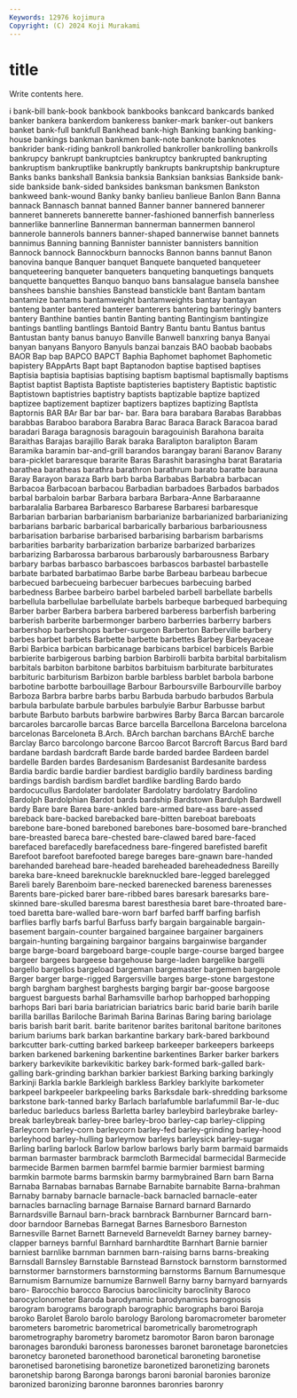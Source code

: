 ```yaml
---
Keywords: 12976 kojimura
Copyright: (C) 2024 Koji Murakami
---
```


# title

Write contents here.



i bank-bill bank-book bankbook bankbooks bankcard bankcards banked banker bankera
bankerdom bankeress banker-mark banker-out bankers banket bank-full bankfull Bankhead bank-high
Banking banking banking-house bankings bankman bankmen bank-note banknote banknotes bankrider
bank-riding bankroll bankrolled bankroller bankrolling bankrolls bankrupcy bankrupt bankruptcies bankruptcy
bankrupted bankrupting bankruptism bankruptlike bankruptly bankrupts bankruptship bankrupture Banks banks
bankshall Banksia banksia Banksian banksias Bankside bank-side bankside bank-sided banksides
banksman banksmen Bankston bankweed bank-wound Banky banky banlieu banlieue Banlon
Bann Banna bannack Bannasch bannat banned Banner banner bannered bannerer
banneret bannerets bannerette banner-fashioned bannerfish bannerless bannerlike bannerline Bannerman bannerman
bannermen bannerol bannerole bannerols banners banner-shaped bannerwise bannet bannets bannimus
Banning banning Bannister bannister bannisters bannition Bannock bannock Bannockburn bannocks
Bannon banns bannut Banon banovina banque Banquer banquet Banquete banqueted
banqueteer banqueteering banqueter banqueters banqueting banquetings banquets banquette banquettes Banquo
banquo bans bansalague bansela banshee banshees banshie banshies Banstead banstickle
bant Bantam bantam bantamize bantams bantamweight bantamweights bantay bantayan banteng
banter bantered banterer banterers bantering banteringly banters bantery Banthine banties
bantin Banting banting Bantingism bantingize bantings bantling bantlings Bantoid Bantry
Bantu bantu Bantus bantus Bantustan banty banus banuyo Banville Banwell
banxring banya Banyai banyan banyans Banyoro Banyuls banzai banzais BAO
baobab baobabs BAOR Bap bap BAPCO BAPCT Baphia Baphomet baphomet
Baphometic bapistery BAppArts Bapt bapt Baptanodon baptise baptised baptises Baptisia
baptisia baptisias baptising baptism baptismal baptismally baptisms Baptist baptist Baptista
Baptiste baptisteries baptistery Baptistic baptistic Baptistown baptistries baptistry baptists baptizable
baptize baptized baptizee baptizement baptizer baptizers baptizes baptizing Baptlsta Baptornis
BAR BAr Bar bar bar- bar. Bara bara barabara Barabas
Barabbas barabbas Baraboo barabora Barabra Barac Baraca Barack Baracoa barad
baradari Baraga baragnosis baragouin baragouinish Barahona baraita Baraithas Barajas barajillo
Barak baraka Baralipton baralipton Baram Baramika baramin bar-and-grill barandos barangay
barani Baranov Barany bara-picklet bararesque bararite Baras Barashit barasingha barat
Barataria barathea baratheas barathra barathron barathrum barato baratte barauna Baray
Barayon baraza Barb barb barba Barbabas Barbabra barbacan Barbacoa Barbacoan
barbacou Barbadian barbadoes Barbados barbados barbal barbaloin barbar Barbara barbara
Barbara-Anne Barbaraanne barbaralalia Barbarea Barbaresco Barbarese Barbaresi barbaresque Barbarian barbarian
barbarianism barbarianize barbarianized barbarianizing barbarians barbaric barbarical barbarically barbarious barbariousness
barbarisation barbarise barbarised barbarising barbarism barbarisms barbarities barbarity barbarization barbarize
barbarized barbarizes barbarizing Barbarossa barbarous barbarously barbarousness Barbary barbary barbas
barbasco barbascoes barbascos barbastel barbastelle barbate barbated barbatimao Barbe barbe
Barbeau barbeau barbecue barbecued barbecueing barbecuer barbecues barbecuing barbed barbedness
Barbee barbeiro barbel barbeled barbell barbellate barbells barbellula barbellulae barbellulate
barbels barbeque barbequed barbequing Barber barber Barbera barbera barbered barberess
barberfish barbering barberish barberite barbermonger barbero barberries barberry barbers barbershop
barbershops barber-surgeon Barberton Barberville barbery barbes barbet barbets Barbette barbette
barbettes Barbey Barbeyaceae Barbi Barbica barbican barbicanage barbicans barbicel barbicels
Barbie barbierite barbigerous barbing barbion Barbirolli barbita barbital barbitalism barbitals
barbiton barbitone barbitos barbituism barbiturate barbiturates barbituric barbiturism Barbizon barble
barbless barblet barbola barbone barbotine barbotte barbouillage Barbour Barboursville Barbourville
barboy Barboza Barbra barbre barbs barbu Barbuda barbudo barbudos Barbula
barbula barbulate barbule barbules barbulyie Barbur Barbusse barbut barbute Barbuto
barbuts barbwire barbwires Barby Barca Barcan barcarole barcaroles barcarolle barcas
Barce barcella Barcellona Barcelona barcelona barcelonas Barceloneta B.Arch. BArch barchan
barchans BArchE barche Barclay Barco barcolongo barcone Barcoo Barcot Barcroft
Barcus Bard bard bardane bardash bardcraft Barde barde barded bardee
Bardeen bardel bardelle Barden bardes Bardesanism Bardesanist Bardesanite bardess Bardia
bardic bardie bardier bardiest bardiglio bardily bardiness barding bardings bardish
bardism bardlet bardlike bardling Bardo bardo bardocucullus Bardolater bardolater Bardolatry
bardolatry Bardolino Bardolph Bardolphian Bardot bards bardship Bardstown Bardulph Bardwell
bardy Bare bare Barea bare-ankled bare-armed bare-ass bare-assed bareback bare-backed
barebacked bare-bitten bareboat bareboats barebone bare-boned bareboned barebones bare-bosomed bare-branched
bare-breasted bareca bare-chested bare-clawed bared bare-faced barefaced barefacedly barefacedness bare-fingered
barefisted barefit Barefoot barefoot barefooted barege bareges bare-gnawn bare-handed barehanded
barehead bare-headed bareheaded bareheadedness Bareilly bareka bare-kneed bareknuckle bareknuckled bare-legged
barelegged Bareli barely Barenboim bare-necked barenecked bareness barenesses Barents bare-picked
barer bare-ribbed bares baresark baresarks bare-skinned bare-skulled baresma barest baresthesia
baret bare-throated bare-toed baretta bare-walled bare-worn barf barfed barff barfing
barfish barflies barfly barfs barful Barfuss barfy bargain bargainable bargain-basement
bargain-counter bargained bargainee bargainer bargainers bargain-hunting bargaining bargainor bargains bargainwise
bargander barge barge-board bargeboard barge-couple barge-course barged bargee bargeer bargees
bargeese bargehouse barge-laden bargelike bargelli bargello bargellos bargeload bargeman bargemaster
bargemen bargepole Barger barger barge-rigged Bargersville barges barge-stone bargestone bargh
bargham barghest barghests barging bargir bar-goose bargoose barguest barguests barhal
Barhamsville barhop barhopped barhopping barhops Bari bari baria bariatrician bariatrics
baric barid barie barih barile barilla barillas Bariloche Barimah Barina
Barinas Baring baring bariolage baris barish barit barit. barite baritenor
barites baritonal baritone baritones barium bariums bark barkan barkantine barkary
bark-bared barkbound barkcutter bark-cutting barked barkeep barkeeper barkeepers barkeeps barken
barkened barkening barkentine barkentines Barker barker barkers barkery barkevikite barkevikitic
barkey bark-formed bark-galled bark-galling bark-grinding barkhan barkier barkiest Barking barking
barkingly Barkinji Barkla barkle Barkleigh barkless Barkley barklyite barkometer barkpeel
barkpeeler barkpeeling barks Barksdale bark-shredding barksome barkstone bark-tanned barky Barlach
barlafumble barlafummil Bar-le-duc barleduc barleducs barless Barletta barley barleybird barleybrake
barley-break barleybreak barley-bree barley-broo barley-cap barley-clipping Barleycorn barley-corn barleycorn barley-fed
barley-grinding barley-hood barleyhood barley-hulling barleymow barleys barleysick barley-sugar Barling barling
barlock Barlow barlow barlows barly barm barmaid barmaids barman barmaster
barmbrack barmcloth Barmecidal barmecidal Barmecide barmecide Barmen barmen barmfel barmie
barmier barmiest barming barmkin barmote barms barmskin barmy barmybrained Barn
barn Barna Barnaba Barnabas barnabas Barnabe Barnabite barnabite Barna-brahman Barnaby
barnaby barnacle barnacle-back barnacled barnacle-eater barnacles barnacling barnage Barnaise Barnard
barnard Barnardo Barnardsville Barnaul barn-brack barnbrack Barnburner Barncard barn-door barndoor
Barnebas Barnegat Barnes Barnesboro Barneston Barnesville Barnet Barnett Barneveld Barneveldt
Barney barney barney-clapper barneys barnful Barnhard barnhardtite Barnhart Barnie barnier
barniest barnlike barnman barnmen barn-raising barns barns-breaking Barnsdall Barnsley Barnstable
Barnstead Barnstock barnstorm barnstormed barnstormer barnstormers barnstorming barnstorms Barnum Barnumesque
Barnumism Barnumize barnumize Barnwell Barny barny barnyard barnyards baro- Barocchio
barocco Barocius baroclinicity baroclinity Baroco barocyclonometer Baroda barodynamic barodynamics barognosis
barogram barograms barograph barographic barographs baroi Baroja baroko Barolet Barolo
barolo barology Barolong baromacrometer barometer barometers barometric barometrical barometrically barometrograph
barometrography barometry barometz baromotor Baron baron baronage baronages baronduki baroness
baronesses baronet baronetage baronetcies baronetcy baroneted baronethood baronetical baroneting baronetise
baronetised baronetising baronetize baronetized baronetizing baronets baronetship barong Baronga barongs
baroni baronial baronies baronize baronized baronizing baronne baronnes baronries baronry
